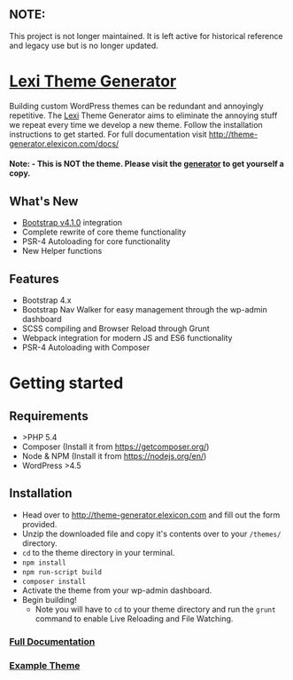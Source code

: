 ## NOTE:
This project is not longer maintained. It is left active for historical reference and legacy use but is no longer updated.

# [Lexi Theme Generator](http://theme-generator.elexicon.com)

Building custom WordPress themes can be redundant and annoyingly repetitive. The [Lexi](http://elexicon.com) Theme Generator aims to eliminate the annoying stuff we repeat every time we develop a new theme. Follow the installation instructions to get started. For full documentation visit http://theme-generator.elexicon.com/docs/

#### Note: - This is NOT the theme. Please visit the [generator](http://theme-generator.elexicon.com) to get yourself a copy.

## What's New
* [Bootstrap v4.1.0](https://getbootstrap.com) integration
* Complete rewrite of core theme functionality
* PSR-4 Autoloading for core functionality
* New Helper functions

## Features
* Bootstrap 4.x
* Bootstrap Nav Walker for easy management through the wp-admin dashboard
* SCSS compiling and Browser Reload through Grunt
* Webpack integration for modern JS and ES6 functionality
* PSR-4 Autoloading with Composer

# Getting started
## Requirements
* \>PHP 5.4
* Composer (Install it from https://getcomposer.org/)
* Node & NPM (Install it from https://nodejs.org/en/)
* WordPress \>4.5

## Installation
* Head over to http://theme-generator.elexicon.com and fill out the form provided.
* Unzip the downloaded file and copy it's contents over to your `/themes/` directory.
* `cd` to the theme directory in your terminal.
* `npm install`
* `npm run-script build`
* `composer install`
* Activate the theme from your wp-admin dashboard.
* Begin building!
  * Note you will have to `cd` to your theme directory and run the `grunt` command to enable Live Reloading and File Watching.

### [Full Documentation](http://theme-generator.elexicon.com/docs/)

### [Example Theme](https://github.com/TylerB24890/elexicon-base)
